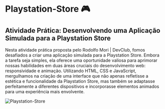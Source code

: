 # Playstation-Store :video_game:
## Atividade Prática: Desenvolvendo uma Aplicação Simulada para a Playstation Store

Nesta atividade prática proposta pelo Rodolfo Mori | DevClub, fomos desafiados a criar uma aplicação simulada para a Playstation Store. 
Embora a tarefa seja simples, ela oferece uma oportunidade valiosa para aprimorar nossas habilidades em duas áreas cruciais do desenvolvimento web: responsividade e animação.
Utilizando HTML, CSS e JavaScript, mergulhamos na criação de uma interface que não apenas refletisse a estética e funcionalidade da Playstation Store, mas também se adaptasse perfeitamente a diferentes dispositivos e incorporasse elementos animados para uma experiência mais envolvente.

![Playstation-Store](https://github.com/VanessaErt/Playstation-Store/assets/92762085/870c131c-0d88-48f0-9ab3-46e675a41fb0)


